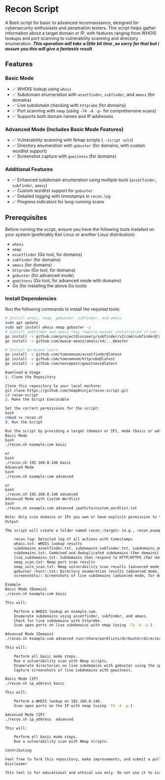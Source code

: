 
# Recon Script

A Bash script for basic to advanced reconnaissance, designed for cybersecurity enthusiasts and penetration testers. This script helps gather information about a target domain or IP, with features ranging from WHOIS lookups and port scanning to vulnerability scanning and directory enumeration.
***This operation will take a little bit time ,so sorry for that but i assure you this will give a fantastic result***
## Features
### Basic Mode
- ✅ WHOIS lookup using `whois`
- ✅ Subdomain enumeration with `assetfinder`, `subfinder`, and `amass` (for domains)
- ✅ Live subdomain checking with `httprobe` (for domains)
- ✅ Port scanning with `nmap` (using `-T4 -A -p-` for comprehensive scans)
- ✅ Supports both domain names and IP addresses

### Advanced Mode (Includes Basic Mode Features)
- ✅ Vulnerability scanning with Nmap scripts (`--script vuln`)
- ✅ Directory enumeration with `gobuster` (for domains, with custom wordlist support)
- ✅ Screenshot capture with `gowitness` (for domains)

### Additional Features
- ✅ Enhanced subdomain enumeration using multiple tools (`assetfinder`, `subfinder`, `amass`)
- ✅ Custom wordlist support for `gobuster`
- ✅ Detailed logging with timestamps in `recon.log`
- ✅ Progress indicators for long-running scans

## Prerequisites
Before running the script, ensure you have the following tools installed on your system (preferably Kali Linux or another Linux distribution):

- `whois`
- `nmap`
- `assetfinder` (Go tool, for domains)
- `subfinder` (for domains)
- `amass` (for domains)
- `httprobe` (Go tool, for domains)
- `gobuster` (for advanced mode)
- `gowitness` (Go tool, for advanced mode with domains)
- Go (for installing the above Go tools)

### Install Dependencies
Run the following commands to install the required tools:

```bash
# Install whois, nmap, gobuster, subfinder, and amass
sudo apt update
sudo apt install whois nmap gobuster -y
# Install subfinder and amass (may require manual installation if not in apt)
go install -v github.com/projectdiscovery/subfinder/v2/cmd/subfinder@latest
go install -v github.com/owasp-amass/amass/v4/...@master

# Install Go-based tools
go install -v github.com/tomnomnom/assetfinder@latest
go install -v github.com/tomnomnom/httprobe@latest
go install -v github.com/sensepost/gowitness@latest

Download & Usage
1. Clone the Repository

Clone this repository to your local machine:
git clone https://github.com/nmap0ninja/recon-script.git
cd recon-script
2. Make the Script Executable

Set the correct permissions for the script:
bash
chmod +x recon.sh
3. Run the Script

Run the script by providing a target (domain or IP), mode (basic or advanced), and an optional custom wordlist for gobuster:
Basic Mode
bash
./recon.sh example.com basic

or
bash
./recon.sh 192.168.0.146 basic
Advanced Mode
bash
./recon.sh example.com advanced

or
bash
./recon.sh 192.168.0.146 advanced
Advanced Mode with Custom Wordlist
bash
./recon.sh example.com advanced /path/to/custom_wordlist.txt

Note: Only scan domains or IPs you own or have explicit permission to test. Unauthorized scanning can be illegal.
Output

The script will create a folder named recon_<target> (e.g., recon_example.com or recon_192.168.0.146) containing:

    recon.log: Detailed log of all actions with timestamps
    whois.txt: WHOIS lookup results
    subdomains_assetfinder.txt, subdomains_subfinder.txt, subdomains_amass.txt: Subdomain enumeration results from each tool (for domains)
    subdomains.txt: Combined and deduplicated subdomains (for domains)
    live_subdomains.txt: Subdomains that respond to HTTP/HTTPS (for domains)
    nmap_scan.txt: Nmap port scan results
    nmap_vuln_scan.txt: Nmap vulnerability scan results (advanced mode)
    gobuster_<host>.txt: Directory enumeration results (advanced mode, for domains)
    screenshots/: Screenshots of live subdomains (advanced mode, for domains)

Example
Basic Mode (Domain)
./recon.sh example.com basic

This will:

    Perform a WHOIS lookup on example.com.
    Enumerate subdomains using assetfinder, subfinder, and amass.
    Check for live subdomains with httprobe.
    Scan open ports on live subdomains with nmap (using -T4 -A -p-).

Advanced Mode (Domain)
./recon.sh example.com advanced /usr/share/wordlists/dirbuster/directory-list-2.3-medium.txt

This will:

    Perform all basic mode steps.
    Run a vulnerability scan with Nmap scripts.
    Enumerate directories on live subdomains with gobuster using the specified wordlist.
    Capture screenshots of live subdomains with gowitness.

Basic Mode (IP)
./recon.sh ip_address basic

This will:

    Perform a WHOIS lookup on 192.168.0.146.
    Scan open ports on the IP with nmap (using -T4 -A -p-).

Advanced Mode (IP)
./recon.sh ip_address  advanced

This will:

    Perform all basic mode steps.
    Run a vulnerability scan with Nmap scripts.

Contributing

Feel free to fork this repository, make improvements, and submit a pull request. Suggestions for additional features or bug fixes are welcome!
Disclaimer

This tool is for educational and ethical use only. Do not use it to scan or attack systems without explicit permission. The author is not responsible for any misuse or damage caused by this script.
